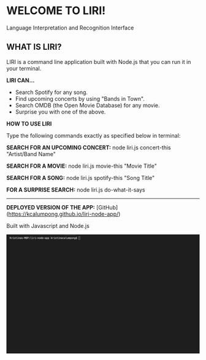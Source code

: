 # WELCOME TO LIRI! 
Language Interpretation and Recognition Interface

## WHAT IS LIRI?
LIRI is a command line application built with Node.js that you can run it in your terminal.

**LIRI CAN...**

* Search Spotify for any song.
* Find upcoming concerts by using "Bands in Town".
* Search OMDB (the Open Movie Database) for any movie.
* Surprise you with one of the above.

**HOW TO USE LIRI**

Type the following commands exactly as specified below in terminal:

**SEARCH FOR AN UPCOMING CONCERT:** 
node liri.js concert-this "Artist/Band Name"

**SEARCH FOR A MOVIE:** 
node liri.js movie-this "Movie Title"

**SEARCH FOR A SONG:** 
node liri.js spotify-this "Song Title"

**FOR A SURPRISE SEARCH:** 
node liri.js do-what-it-says

----------------------------------------------------------------

**DEPLOYED VERSION OF THE APP:**
[GitHub] (https://kcalumpong.github.io/liri-node-app/)

Built with Javascript and Node.js

![Liri Bot Demo](./liriNode.gif)





